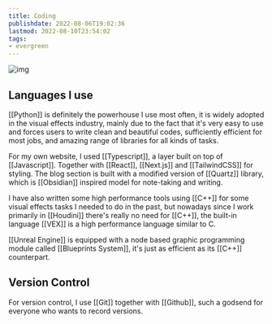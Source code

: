```yaml
---
title: Coding
publishdate: 2022-08-06T19:02:36
lastmod: 2022-08-10T23:54:02
tags: 
- evergreen
---
```










![img](https://images.unsplash.com/photo-1489875347897-49f64b51c1f8?ixlib=rb-1.2.1&ixid=MnwxMjA3fDB8MHxwaG90by1wYWdlfHx8fGVufDB8fHx8&auto=format&fit=crop&w=1470&q=80)

## Languages I use



[[Python]] is definitely the powerhouse I use most often, it is widely adopted in the visual effects industry, mainly due to the fact that it's very easy to use and forces users to write clean and beautiful codes, sufficiently efficient for most jobs, and amazing range of libraries for all kinds of tasks.



For my own website, I used [[Typescript]], a layer built on top of [[Javascript]]. Together with [[React]], [[Next.js]] and [[TailwindCSS]] for styling. The blog section is built with a modified version of [[Quartz]] library, which is [[Obsidian]] inspired model for note-taking and writing.



I have also written some high performance tools using [[C++]] for some visual effects tasks I needed to do in the past, but nowadays since I work primarily in [[Houdini]] there's really no need for [[C++]], the built-in language [[VEX]] is a high performance language similar to C.



[[Unreal Engine]] is equipped with a node based graphic programming module called [[Blueprints System]], it's just as efficient as its [[C++]] counterpart.



## Version Control



For version control, I use [[Git]] together with [[Github]], such a godsend for everyone who wants to record versions. 







